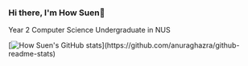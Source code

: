 ### Hi there, I'm How Suen👋
Year 2 Computer Science Undergraduate in NUS

[![How Suen's GitHub stats]([https://github-readme-stats.vercel.app](https://github-readme-stats-git-masterrstaa-rickstaa.vercel.app)/api?username=HowSuen&include_all_commits=true&count_private=true&show_icons=true&theme=dracula)](https://github.com/anuraghazra/github-readme-stats)
